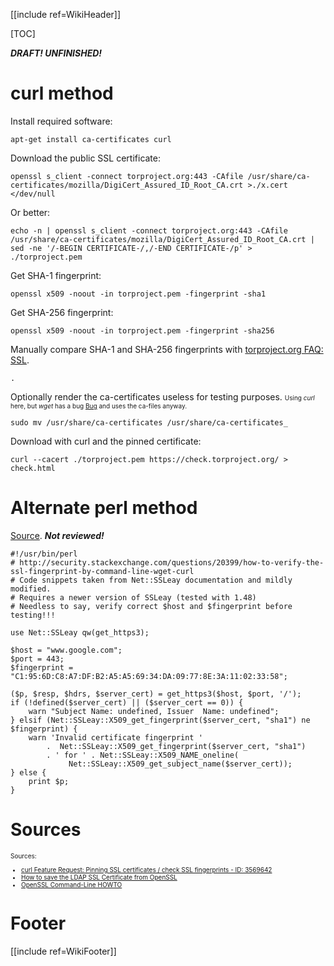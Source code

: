 [[include ref=WikiHeader]]

[TOC]

***DRAFT! UNFINISHED!***

# curl method #
Install required software:

    apt-get install ca-certificates curl

Download the public SSL certificate:

    openssl s_client -connect torproject.org:443 -CAfile /usr/share/ca-certificates/mozilla/DigiCert_Assured_ID_Root_CA.crt >./x.cert </dev/null

Or better:

    echo -n | openssl s_client -connect torproject.org:443 -CAfile /usr/share/ca-certificates/mozilla/DigiCert_Assured_ID_Root_CA.crt | sed -ne '/-BEGIN CERTIFICATE-/,/-END CERTIFICATE-/p' > ./torproject.pem

Get SHA-1 fingerprint:

    openssl x509 -noout -in torproject.pem -fingerprint -sha1

Get SHA-256 fingerprint:

    openssl x509 -noout -in torproject.pem -fingerprint -sha256

Manually compare SHA-1 and SHA-256 fingerprints with [torproject.org FAQ: SSL](https://www.torproject.org/docs/faq.html.en#SSLcertfingerprint).

    .

Optionally render the ca-certificates useless for testing purposes.
<font size="-3">Using *curl* here, but *wget* has a bug [Bug](https://lists.gnu.org/archive/html/bug-wget/2012-07/msg00008.html) and uses the ca-files anyway.</font>

    sudo mv /usr/share/ca-certificates /usr/share/ca-certificates_

Download with curl and the pinned certificate:

    curl --cacert ./torproject.pem https://check.torproject.org/ > check.html

# Alternate perl method #
[Source](http://security.stackexchange.com/questions/20399/how-to-verify-the-ssl-fingerprint-by-command-line-wget-curl). ***Not reviewed!***

    #!/usr/bin/perl
    # http://security.stackexchange.com/questions/20399/how-to-verify-the-ssl-fingerprint-by-command-line-wget-curl
    # Code snippets taken from Net::SSLeay documentation and mildly modified.
    # Requires a newer version of SSLeay (tested with 1.48)
    # Needless to say, verify correct $host and $fingerprint before testing!!!

    use Net::SSLeay qw(get_https3);

    $host = "www.google.com";
    $port = 443;
    $fingerprint = "C1:95:6D:C8:A7:DF:B2:A5:A5:69:34:DA:09:77:8E:3A:11:02:33:58";
    
    ($p, $resp, $hdrs, $server_cert) = get_https3($host, $port, '/');
    if (!defined($server_cert) || ($server_cert == 0)) {
        warn "Subject Name: undefined, Issuer  Name: undefined";
    } elsif (Net::SSLeay::X509_get_fingerprint($server_cert, "sha1") ne $fingerprint) {
        warn 'Invalid certificate fingerprint '
            .  Net::SSLeay::X509_get_fingerprint($server_cert, "sha1")
            . ' for ' . Net::SSLeay::X509_NAME_oneline(
                 Net::SSLeay::X509_get_subject_name($server_cert));
    } else {
        print $p;
    }

# Sources #
<font size="-3">
Sources:

* [curl Feature Request: Pinning SSL certificates / check SSL fingerprints - ID: 3569642](http://sourceforge.net/tracker/?func=detail&aid=3569642&group_id=976&atid=350976)
* [How to save the LDAP SSL Certificate from OpenSSL
](http://stackoverflow.com/questions/7084482/how-to-save-the-ldap-ssl-certificate-from-openssl)
* [OpenSSL Command-Line HOWTO
](http://www.madboa.com/geek/openssl/)
</font>

# Footer #
[[include ref=WikiFooter]]
